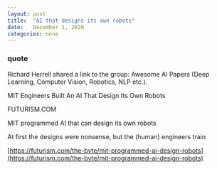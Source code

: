 ```yaml
---
layout: post
title:  "AI that designs its own robots"
date:   December 1, 2020
categories: none
---
```


### quote 

Richard Herrell shared a link to the group: Awesome AI Papers (Deep Learning, Computer Vision, Robotics, NLP etc.).


MIT Engineers Built An AI That Design Its Own Robots






FUTURISM.COM




MIT programmed AI that can design its own robots

At first the designs were nonsense, but the (human) engineers train




[https://futurism.com/the-byte/mit-programmed-ai-design-robots](https://futurism.com/the-byte/mit-programmed-ai-design-robots)



 

